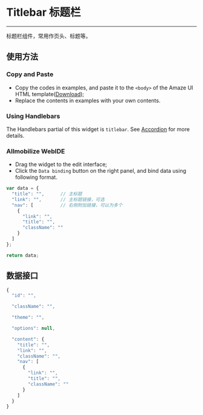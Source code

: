 # Titlebar 标题栏
---

标题栏组件，常用作页头、标题等。

## 使用方法

### Copy and Paste

- Copy the codes in examples, and paste it to the `<body>` of the Amaze UI HTML template([Download](/getting-started));
- Replace the contents in examples with your own contents.

### Using Handlebars

The Handlebars partial of this widget is `titlebar`. See [Accordion](/widgets/accordion) for more details.

### Allmobilize WebIDE

- Drag the widget to the edit interface;
- Click the `Data binding` button on the right panel, and bind data using following format.

```javascript
var data = {
  "title": "",		// 主标题
  "link": "",       // 主标题链接，可选
  "nav": [          // 右侧附加链接，可以为多个
    {
      "link": "",
      "title": "",
      "className": ""
    }
  ]
};

return data;
```

## 数据接口

```javascript
{
  "id": "",

  "className": "",

  "theme": "",

  "options": null,

  "content": {
    "title": "",
    "link": "",
    "className": "",
    "nav": [
      {
        "link": "",
        "title": "",
        "className": ""
      }
    ]
  }
}
```
